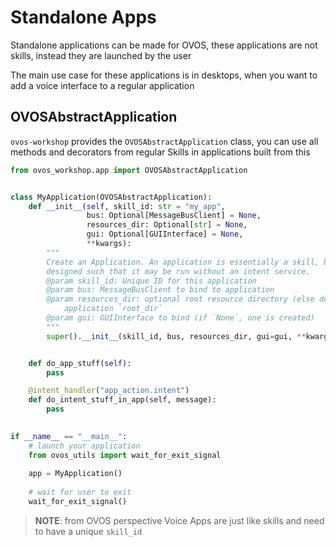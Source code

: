 # Standalone Apps

Standalone applications can be made for OVOS, these applications are not skills, instead they are launched by the user

The main use case for these applications is in desktops, when you want to add a voice interface to a regular application

## OVOSAbstractApplication

`ovos-workshop` provides the `OVOSAbstractApplication` class, you can use all methods and decorators from regular Skills in applications built from this

```python
from ovos_workshop.app import OVOSAbstractApplication


class MyApplication(OVOSAbstractApplication):
    def __init__(self, skill_id: str = "my_app",
                 bus: Optional[MessageBusClient] = None,
                 resources_dir: Optional[str] = None,
                 gui: Optional[GUIInterface] = None,
                 **kwargs):
        """
        Create an Application. An application is essentially a skill, but
        designed such that it may be run without an intent service.
        @param skill_id: Unique ID for this application
        @param bus: MessageBusClient to bind to application
        @param resources_dir: optional root resource directory (else defaults to
            application `root_dir`
        @param gui: GUIInterface to bind (if `None`, one is created)
        """
        super().__init__(skill_id, bus, resources_dir, gui=gui, **kwargs)


    def do_app_stuff(self):
        pass

    @intent_handler("app_action.intent")
    def do_intent_stuff_in_app(self, message):
        pass

    
if __name__ == "__main__":
    # launch your application
    from ovos_utils import wait_for_exit_signal
    
    app = MyApplication()
    
    # wait for user to exit
    wait_for_exit_signal()
```

> **NOTE**: from OVOS perspective Voice Apps are just like skills and need to have a unique `skill_id`